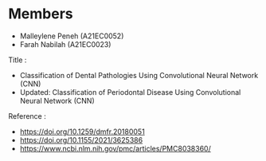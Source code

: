 # Members
- Malleylene Peneh (A21EC0052)
- Farah Nabilah (A21EC0023)

Title :
- Classification of Dental Pathologies Using Convolutional Neural Network (CNN)
- Updated: Classification of Periodontal Disease Using Convolutional Neural Network (CNN)

Reference : 
- https://doi.org/10.1259/dmfr.20180051
- https://doi.org/10.1155/2021/3625386
- https://www.ncbi.nlm.nih.gov/pmc/articles/PMC8038360/
